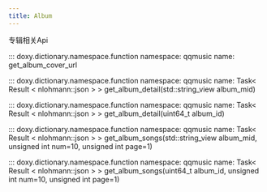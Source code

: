```yaml
---
title: Album
---
```


专辑相关Api

::: doxy.dictionary.namespace.function
    namespace: qqmusic
    name: get_album_cover_url

::: doxy.dictionary.namespace.function
    namespace: qqmusic
    name: Task< Result < nlohmann::json > > get_album_detail(std::string_view album_mid)

::: doxy.dictionary.namespace.function
    namespace: qqmusic
    name: Task< Result < nlohmann::json > > get_album_detail(uint64_t album_id)

::: doxy.dictionary.namespace.function
    namespace: qqmusic
    name: Task< Result < nlohmann::json > > get_album_songs(std::string_view album_mid, unsigned int num=10, unsigned int page=1)

::: doxy.dictionary.namespace.function
    namespace: qqmusic
    name: Task< Result < nlohmann::json > > get_album_songs(uint64_t album_id, unsigned int num=10, unsigned int page=1)
